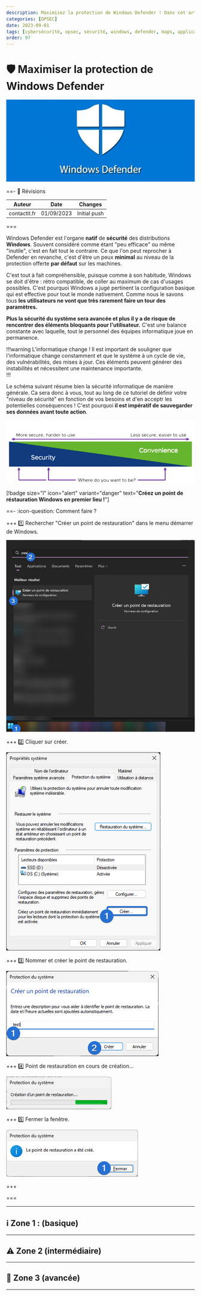 ```yaml
---
description: Maximisez la protection de Windows Defender ! Dans cet article vous verrez trois zones de protection de la plus facile à mettre en oeuvre à la plus complexe.
categories: [OPSEC]
date: 2023-09-01
tags: [cybersécurité, opsec, sécurité, windows, defender, maps, application, guard]
order: 97
---
```


# :shield: Maximiser la protection de Windows Defender

![Source : 0ut3r.space](images/maximiser_protection_windows_defender/defender.webp)

==- :wrench: Révisions

Auteur | Date | Changes
--- | --- | ---
contactit.fr | 01/09/2023 | Initial push

===

Windows Defender est l'organe **natif** de **sécurité** des distributions **Windows**. Souvent considéré comme étant "peu efficace" ou même "inutile", c'est en fait tout le contraire. Ce que l'on peut reprocher à Defender en revanche, c'est d'être un peux **minimal** au niveau de la protection offerte **par défaut** sur les machines.  

C'est tout à fait compréhensible, puisque comme à son habitude, Windows se doit d'être : rétro compatible, de coller au maximum de cas d'usages possibles. C'est pourquoi Windows a jugé pertinent la configuration basique qui est effective pour tout le monde nativement. Comme nous le savons tous **les utilisateurs ne vont que très rarement faire un tour des paramètres.**  

**Plus la sécurité du système sera avancée et plus il y a de risque de rencontrer des éléments bloquants pour l'utilisateur.** C'est une balance constante avec laquelle, tout le personnel des équipes informatique joue en permanence.  

!!!warning L'informatique change !
Il est important de souligner que l'informatique change constamment et que le système à un cycle de vie, des vulnérabilités, des mises à jour. Ces éléments peuvent générer des instabilités et nécessitent une maintenance importante.    
!!!

Le schéma suivant résume bien la sécurité informatique de manière générale. Ca sera donc à vous, tout au long de ce tutoriel de définir votre "niveau de sécurité" en fonction de vos besoins et d'en acceptr les potentielles conséquences ! C'est pourquoi **il est impératif de sauvegarder ses données avant toute action**.

![Source : vmware.com](images/maximiser_protection_windows_defender/conveniancevssec.webp)

[!badge size="l" icon="alert" variant="danger" text="**Créez un point de réstauration Windows en premier lieu !**"]

==- :icon-question: Comment faire ?

+++ :one: Rechercher "Créer un point de restauration" dans le menu démarrer de Windows.

[![](images/maximiser_protection_windows_defender/pointderestauration.png)](images/maximiser_protection_windows_defender/pointderestauration.png)

+++ :two: Cliquer sur créer.

[![](images/maximiser_protection_windows_defender/creer.png)](images/maximiser_protection_windows_defender/creer.png)

+++ :three: Nommer et créer le point de restauration.

[![](images/maximiser_protection_windows_defender/nom.png)](images/maximiser_protection_windows_defender/nom.png)

+++ :four: Point de restauration en cours de création...

[![](images/maximiser_protection_windows_defender/progressbar.png)](images/maximiser_protection_windows_defender/progressbar.png)

+++ :five: Fermer la fenêtre.

[![](images/maximiser_protection_windows_defender/finished.png)](images/maximiser_protection_windows_defender/finished.png)

+++

===

---

## ℹ️ Zone 1 : (basique)



---

## ⚠️ Zone 2 (intermédiaire)

---

## 🔐 Zone 3 (avancée)





---